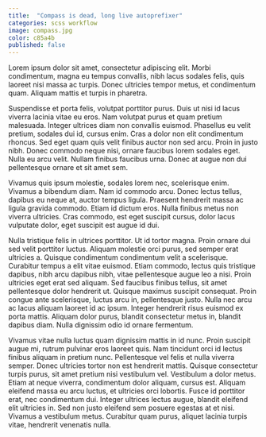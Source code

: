 ```yaml
---
title:  "Compass is dead, long live autoprefixer"
categories: scss workflow
image: compass.jpg
color: c85a4b
published: false
---
```


Lorem ipsum dolor sit amet, consectetur adipiscing elit. Morbi condimentum, magna eu tempus convallis, nibh lacus sodales felis, quis laoreet nisi massa ac turpis. Donec ultricies tempor metus, et condimentum quam. Aliquam mattis et turpis in pharetra.

Suspendisse et porta felis, volutpat porttitor purus. Duis ut nisi id lacus viverra lacinia vitae eu eros. Nam volutpat purus et quam pretium malesuada. Integer ultrices diam non convallis euismod. Phasellus eu velit pretium, sodales dui id, cursus enim. Cras a dolor non elit condimentum rhoncus. Sed eget quam quis velit finibus auctor non sed arcu. Proin in justo nibh. Donec commodo neque nisi, ornare faucibus lorem sodales eget. Nulla eu arcu velit. Nullam finibus faucibus urna. Donec at augue non dui pellentesque ornare et sit amet sem.

Vivamus quis ipsum molestie, sodales lorem nec, scelerisque enim. Vivamus a bibendum diam. Nam id commodo arcu. Donec lectus tellus, dapibus eu neque at, auctor tempus ligula. Praesent hendrerit massa ac ligula gravida commodo. Etiam id dictum eros. Nulla finibus metus non viverra ultricies. Cras commodo, est eget suscipit cursus, dolor lacus vulputate dolor, eget suscipit est augue id dui.

Nulla tristique felis in ultrices porttitor. Ut id tortor magna. Proin ornare dui sed velit porttitor luctus. Aliquam molestie orci purus, sed semper erat ultricies a. Quisque condimentum condimentum velit a scelerisque. Curabitur tempus a elit vitae euismod. Etiam commodo, lectus quis tristique dapibus, nibh arcu dapibus nibh, vitae pellentesque augue leo a nisi. Proin ultricies eget erat sed aliquam. Sed faucibus finibus tellus, sit amet pellentesque dolor hendrerit ut. Quisque maximus suscipit consequat. Proin congue ante scelerisque, luctus arcu in, pellentesque justo. Nulla nec arcu ac lacus aliquam laoreet id ac ipsum. Integer hendrerit risus euismod ex porta mattis. Aliquam dolor purus, blandit consectetur metus in, blandit dapibus diam. Nulla dignissim odio id ornare fermentum.

Vivamus vitae nulla luctus quam dignissim mattis in id nunc. Proin suscipit augue mi, rutrum pulvinar eros laoreet quis. Nam tincidunt orci id lectus finibus aliquam in pretium nunc. Pellentesque vel felis et nulla viverra semper. Donec ultricies tortor non est hendrerit mattis. Quisque consectetur turpis purus, sit amet pretium nisi vestibulum vel. Vestibulum a dolor metus. Etiam at neque viverra, condimentum dolor aliquam, cursus est. Aliquam eleifend massa eu arcu luctus, et ultricies orci lobortis. Fusce id porttitor erat, nec condimentum dui. Integer ultrices lectus augue, blandit eleifend elit ultricies in. Sed non justo eleifend sem posuere egestas at et nisi. Vivamus a vestibulum metus. Curabitur quam purus, aliquet lacinia turpis vitae, hendrerit venenatis nulla.
